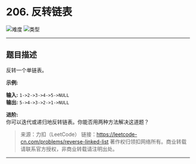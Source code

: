 # 206. 反转链表

![难度](https://img.shields.io/badge/难度-简单-5cb85c.svg?logo=leetcode&style=flat)  ![类型](https://img.shields.io/badge/类型-链表-violet.svg?style=flat)

---

## 题目描述

反转一个单链表。

**示例:**

**输入:** `1->2->3->4->5->NULL`  
**输出:** `5->4->3->2->1->NULL`  

**进阶:**  
你可以迭代或递归地反转链表。你能否用两种方法解决这道题？  

> 来源：力扣（LeetCode）
链接：https://leetcode-cn.com/problems/reverse-linked-list
著作权归领扣网络所有。商业转载请联系官方授权，非商业转载请注明出处。

---
